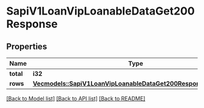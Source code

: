 # SapiV1LoanVipLoanableDataGet200Response

## Properties

Name | Type | Description | Notes
------------ | ------------- | ------------- | -------------
**total** | **i32** |  | 
**rows** | [**Vec<models::SapiV1LoanVipLoanableDataGet200ResponseRowsInner>**](_sapi_v1_loan_vip_loanable_data_get_200_response_rows_inner.md) |  | 

[[Back to Model list]](../README.md#documentation-for-models) [[Back to API list]](../README.md#documentation-for-api-endpoints) [[Back to README]](../README.md)


